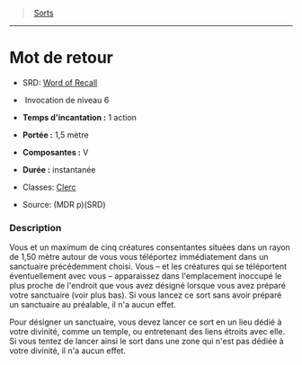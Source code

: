 ﻿---
!SpellItem
Family: SpellHD
Level: 6
Type: Invocation
CastingTime: 1 action
Range: 1,5 mètre
Components: V
Duration: instantanée
Classes: '[Clerc](hd_cleric.md)'
Id: spells_hd.md#mot-de-retour
ParentLink: spells_hd.md#sorts
Name: Mot de retour
ParentName: Sorts
NameLevel: 1
AltName: '[Word of Recall](srd_spells_word_of_recall.md)'
Source: (MDR p)(SRD)
Attributes: {}
---
> [Sorts](hd_spells.md)

---

# Mot de retour

- SRD: [Word of Recall](srd_spells_word_of_recall.md)

-  Invocation de niveau 6

- **Temps d'incantation :** 1 action

- **Portée :** 1,5 mètre

- **Composantes :** V

- **Durée :** instantanée

- Classes: [Clerc](hd_cleric.md)

- Source: (MDR p)(SRD)

### Description

Vous et un maximum de cinq créatures consentantes situées dans un rayon de 1,50 mètre autour de vous vous téléportez immédiatement dans un sanctuaire précédemment choisi. Vous – et les créatures qui se téléportent éventuellement avec vous – apparaissez dans l'emplacement inoccupé le plus proche de l'endroit que vous avez désigné lorsque vous avez préparé votre sanctuaire (voir plus bas). Si vous lancez ce sort sans avoir préparé un sanctuaire au préalable, il n'a aucun effet.

Pour désigner un sanctuaire, vous devez lancer ce sort en un lieu dédié à votre divinité, comme un temple, ou entretenant des liens étroits avec elle. Si vous tentez de lancer ainsi le sort dans une zone qui n'est pas dédiée à votre divinité, il n'a aucun effet.

